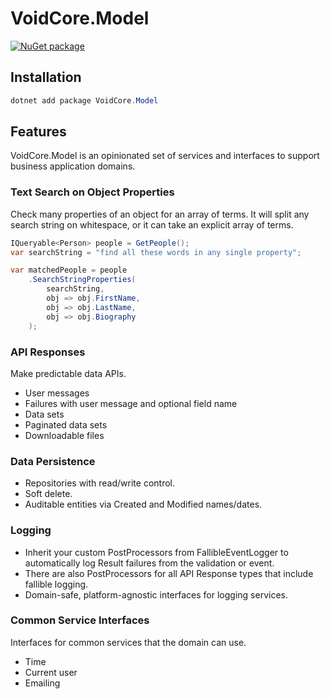 # VoidCore.Model

[![NuGet package](https://img.shields.io/nuget/v/VoidCore.Model.svg)](https://nuget.org/packagesVoidCore.Model)

## Installation

```powerShell
dotnet add package VoidCore.Model
```

## Features

VoidCore.Model is an opinionated set of services and interfaces to support business application domains.

### Text Search on Object Properties

Check many properties of an object for an array of terms. It will split any search string on whitespace, or it can take an explicit array of terms.

```csharp
IQueryable<Person> people = GetPeople();
var searchString = "find all these words in any single property";

var matchedPeople = people
    .SearchStringProperties(
        searchString,
        obj => obj.FirstName,
        obj => obj.LastName,
        obj => obj.Biography
    );
```

### API Responses

Make predictable data APIs.

* User messages
* Failures with user message and optional field name
* Data sets
* Paginated data sets
* Downloadable files

### Data Persistence

* Repositories with read/write control.
* Soft delete.
* Auditable entities via Created and Modified names/dates.

### Logging

* Inherit your custom PostProcessors from FallibleEventLogger to automatically log Result failures from the validation or event.
* There are also PostProcessors for all API Response types that include fallible logging.
* Domain-safe, platform-agnostic interfaces for logging services.

### Common Service Interfaces

Interfaces for common services that the domain can use.

* Time
* Current user
* Emailing
